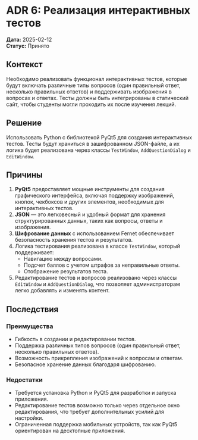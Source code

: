 # ADR 6: Реализация интерактивных тестов

**Дата:** 2025-02-12  
**Статус:** Принято  

## Контекст

Необходимо реализовать функционал интерактивных тестов, которые будут включать различные типы вопросов (один правильный ответ, несколько правильных ответов) и поддерживать изображения в вопросах и ответах. Тесты должны быть интегрированы в статический сайт, чтобы студенты могли проходить их после изучения лекций.

## Решение

Использовать Python с библиотекой PyQt5 для создания интерактивных тестов. Тесты будут храниться в зашифрованном JSON-файле, а их логика будет реализована через классы `TestWindow`, `AddQuestionDialog` и `EditWindow`.

## Причины

1. **PyQt5** предоставляет мощные инструменты для создания графического интерфейса, включая поддержку изображений, кнопок, чекбоксов и других элементов, необходимых для интерактивных тестов.
2. **JSON** — это легковесный и удобный формат для хранения структурированных данных, таких как вопросы, ответы и изображения.
3. **Шифрование данных** с использованием Fernet обеспечивает безопасность хранения тестов и результатов.
4. Логика тестирования реализована в классе `TestWindow`, который поддерживает:
   - Навигацию между вопросами.
   - Подсчет баллов с учетом штрафов за неправильные ответы.
   - Отображение результатов теста.
5. Редактирование тестов и вопросов реализовано через классы `EditWindow` и `AddQuestionDialog`, что позволяет администраторам легко добавлять и изменять контент.

## Последствия

### Преимущества

- Гибкость в создании и редактировании тестов.
- Поддержка различных типов вопросов (один правильный ответ, несколько правильных ответов).
- Возможность прикрепления изображений к вопросам и ответам.
- Безопасное хранение данных благодаря шифрованию.

### Недостатки

- Требуется установка Python и PyQt5 для разработки и запуска приложения.
- Редактирование тестов возможно только через отдельное окно редактирования, что требует дополнительных усилий для настройки.
- Ограниченная поддержка мобильных устройств, так как PyQt5 ориентирован на десктопные приложения.
